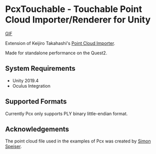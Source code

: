 PcxTouchable - Touchable Point Cloud Importer/Renderer for Unity
=============================================
[GIF](https://i.imgur.com/SXfEfhb.gif)

Extension of Keijiro Takahashi's [Point Cloud Importer].

[Point Cloud Importer]: https://github.com/keijiro/Pcx

Made for standalone performance on the Quest2.

System Requirements
-------------------

- Unity 2019.4
- Oculus Integration

Supported Formats
-----------------

Currently Pcx only supports PLY binary little-endian format.


Acknowledgements
----------------

The point cloud file used in the examples of Pcx was created by [Simon Speiser].

[Simon Speiser]: http://www.simonspeiser.de
